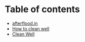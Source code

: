 # Table of contents

* [afterflood.in](README.md)
* [How to clean well](how-to-clean-well.md)
* [Clean Well](clean-well.md)

